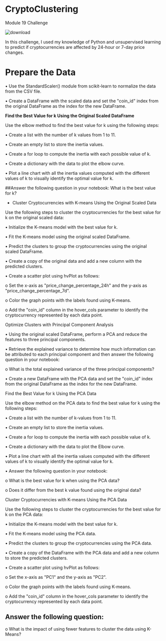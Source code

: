 # CryptoClustering
Module 19 Challenge

![download](https://github.com/user-attachments/assets/3a86f7da-61ad-4216-a501-e243898a4648)

In this challenge, I used my knowledge of Python and unsupervised learning to predict if cryptocurrencies are affected by 24-hour or 7-day price changes.

# **Prepare the Data**
•	Use the StandardScaler() module from scikit-learn to normalize the data from the CSV file.

•	Create a DataFrame with the scaled data and set the "coin_id" index from the original DataFrame as the index for the new DataFrame.

**Find the Best Value for k Using the Original Scaled DataFrame**

Use the elbow method to find the best value for k using the following steps:

•	Create a list with the number of k values from 1 to 11.

•	Create an empty list to store the inertia values.

•	Create a for loop to compute the inertia with each possible value of k.

•	Create a dictionary with the data to plot the elbow curve.

•	Plot a line chart with all the inertia values computed with the different values of k to visually identify the optimal value for k.

##Answer the following question in your notebook: 
What is the best value for k?

* Cluster Cryptocurrencies with K-means Using the Original Scaled Data

Use the following steps to cluster the cryptocurrencies for the best value for k on the original scaled data:

•	Initialize the K-means model with the best value for k.

•	Fit the K-means model using the original scaled DataFrame.

•	Predict the clusters to group the cryptocurrencies using the original scaled DataFrame.

•	Create a copy of the original data and add a new column with the predicted clusters.

•	Create a scatter plot using hvPlot as follows:

o	Set the x-axis as "price_change_percentage_24h" and the y-axis as "price_change_percentage_7d".

o	Color the graph points with the labels found using K-means.

o	Add the "coin_id" column in the hover_cols parameter to identify the cryptocurrency represented by each data point.

Optimize Clusters with Principal Component Analysis

•	Using the original scaled DataFrame, perform a PCA and reduce the features to three principal components.

•	Retrieve the explained variance to determine how much information can be attributed to each principal component and then answer the following question in your notebook:

o	What is the total explained variance of the three principal components?

•	Create a new DataFrame with the PCA data and set the "coin_id" index from the original DataFrame as the index for the new DataFrame.

Find the Best Value for k Using the PCA Data

Use the elbow method on the PCA data to find the best value for k using the following steps:

•	Create a list with the number of k-values from 1 to 11.

•	Create an empty list to store the inertia values.

•	Create a for loop to compute the inertia with each possible value of k.

•	Create a dictionary with the data to plot the Elbow curve.

•	Plot a line chart with all the inertia values computed with the different values of k to visually identify the optimal value for k.

•	Answer the following question in your notebook:

o	What is the best value for k when using the PCA data?

o	Does it differ from the best k value found using the original data?

Cluster Cryptocurrencies with K-means Using the PCA Data

Use the following steps to cluster the cryptocurrencies for the best value for k on the PCA data:

•	Initialize the K-means model with the best value for k.

•	Fit the K-means model using the PCA data.

•	Predict the clusters to group the cryptocurrencies using the PCA data.

•	Create a copy of the DataFrame with the PCA data and add a new column to store the predicted clusters.

•	Create a scatter plot using hvPlot as follows:

o	Set the x-axis as "PC1" and the y-axis as "PC2".

o	Color the graph points with the labels found using K-means.

o	Add the "coin_id" column in the hover_cols parameter to identify the cryptocurrency represented by each data point.

## Answer the following question: 

o	What is the impact of using fewer features to cluster the data using K-Means?

